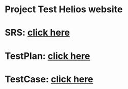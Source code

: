 # Project Test Helios website

# SRS: [click here](https://docs.google.com/document/d/1ept-V5b0Zm9gB8gcxXnxR5xSrH4xy2Rv0ccWf9XVWYc/edit?usp=sharing)
# TestPlan: [click here](https://docs.google.com/document/d/1mOmvwbdbmjYio7hh75JrzxJYh6NU0ByWfOmutHIB7Dg/edit?usp=sharing)
# TestCase: [click here](https://docs.google.com/spreadsheets/d/1YuwekoX2BTyFensQoQlAKiITGEdBF8-N3o2jxLx83SU/edit?usp=sharing)